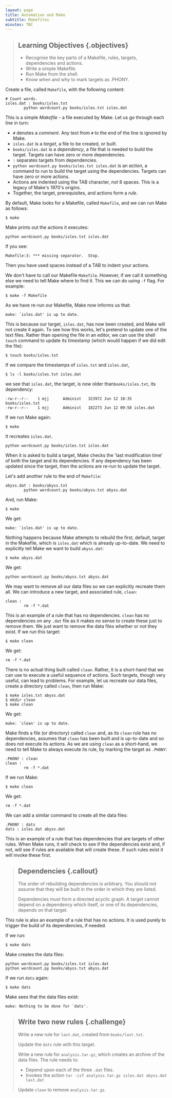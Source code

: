 ```yaml
---
layout: page
title: Automation and Make
subtitle: Makefiles
minutes: TBC
---
```


> ## Learning Objectives {.objectives}
>
> * Recognise the key parts of a Makefile, rules, targets, dependencies and actions.
> * Write a simple Makefile.
> * Run Make from the shell.
> * Know when and why to mark targets as .PHONY.

Create a file, called `Makefile`, with the following content:

~~~ {.make}
# Count words.
isles.dat : books/isles.txt
        python wordcount.py books/isles.txt isles.dat
~~~

This is a simple *Makefile* - a file executed by Make. Let us go through each line in turn:

* `#` denotes a *comment*. Any text from `#` to the end of the line is ignored by Make.
* `isles.dat` is a *target*, a file to be created, or built.
* `books/isles.dat` is a *dependency*, a file that is needed to build the target. Targets can have zero or more dependencies.
* `:` separates targets from dependencies.
* `python wordcount.py books/isles.txt isles.dat` is an *action*, a command to run to build the target using the dependencies. Targets can have zero or more actions.
* Actions are indented using the TAB character, *not* 8 spaces. This is a legacy of Make's 1970's origins.
* Together, the target, prerequisites, and actions form a *rule*.

By default, Make looks for a Makefile, called `Makefile`, and we can run Make as follows:

~~~ {.bash}
$ make
~~~

Make prints out the actions it executes:

~~~ {.output}
python wordcount.py books/isles.txt isles.dat
~~~

If you see:

~~~ {.error}
Makefile:3: *** missing separator.  Stop.
~~~

Then you have used spaces instead of a TAB to indent your actions.

We don't have to call our Makefile `Makefile`. However, if we call it something else we need to tell Make where to find it. This we can do using `-f` flag. For example:

~~~ {.bash}
$ make -f Makefile
~~~

As we have re-run our Makefile, Make now informs us that:

~~~ {.output}
make: `isles.dat' is up to date.
~~~

This is because our target, `isles.dat`, has now been created, and Make will not create it again. To see how this works, let's pretend to update one of the text files. Rather than opening the file in an editor, we can use the shell `touch` command to update its timestamp (which would happen if we did edit the file):

~~~ {.bash}
$ touch books/isles.txt
~~~

If we compare the timestamps of `isles.txt` and `isles.dat`,

~~~ {.bash}
$ ls -l books/isles.txt isles.dat
~~~

we see that `isles.dat`, the target, is now older than`books/isles.txt`, its dependency:

~~~ {.output}
-rw-r--r--    1 mjj      Administ   323972 Jun 12 10:35 books/isles.txt
-rw-r--r--    1 mjj      Administ   182273 Jun 12 09:58 isles.dat
~~~

If we run Make again:

~~~ {.bash}
$ make
~~~

It recreates `isles.dat`.

~~~ {.output}
python wordcount.py books/isles.txt isles.dat
~~~

When it is asked to build a target, Make checks the 'last modification time' of both the target and its dependencies. If any dependency has been updated since the target, then the actions are re-run to update the target.

Let's add another rule to the end of `Makefile`:

~~~ {.make}
abyss.dat : books/abyss.txt
        python wordcount.py books/abyss.txt abyss.dat
~~~

And, run Make:

~~~ {.bash}
$ make
~~~

We get:

~~~ {.output}
make: `isles.dat' is up to date.
~~~

Nothing happens because Make attempts to rebuild the first, default, target in the Makefile, which is `isles.dat` which is already up-to-date. We need to explicitly tell Make we want to build `abyss.dat`:

~~~ {.bash}
$ make abyss.dat
~~~

We get:

~~~ {.output}
python wordcount.py books/abyss.txt abyss.dat
~~~

We may want to remove all our data files so we can explicitly recreate them all. We can introduce a new target, and associated rule, `clean`:

~~~ {.make}
clean : 
        rm -f *.dat
~~~

This is an example of a rule that has no dependencies. `clean` has no dependencies on any `.dat` file as it makes no sense to create these just to remove them. We just want to remove the data files whether or not they exist. If we run this target:

~~~ {.bash}
$ make clean
~~~

We get:

~~~ {.output}
rm -f *.dat
~~~

There is no actual thing built called `clean`. Rather, it is a short-hand that we can use to execute a useful sequence of actions. Such targets, though very useful, can lead to problems. For example, let us recreate our data files, create a directory called `clean`, then run Make:

~~~ {.bash}
$ make isles.txt abyss.dat
$ mkdir clean
$ make clean
~~~

We get:

~~~ {.outputs}
make: `clean' is up to date.
~~~

Make finds a file (or directory) called `clean` and, as its `clean` rule has no dependencies, assumes that `clean` has been built and is up-to-date and so does not execute its actions. As we are using `clean` as a short-hand, we need to tell Make to always execute its rule, by marking the target as `.PHONY`:

~~~ {.make}
.PHONY : clean
clean : 
        rm -f *.dat
~~~

If we run Make:

~~~ {.bash}
$ make clean
~~~

We get:

~~~ {.outputs}
rm -f *.dat
~~~

We can add a similar command to create all the data files:

~~~ {.make}
.PHONY : dats
dats : isles.dat abyss.dat
~~~

This is an example of a rule that has dependencies that are targets of other rules. When Make runs, it will check to see if the dependencies exist and, if not, will see if rules are available that will create these. If such rules exist it will invoke these first. 

> ## Dependencies {.callout}
>
> The order of rebuilding dependencies is arbitrary. You should not assume that they will be built in the order in which they are listed.
>
> Dependencies must form a directed acyclic graph. A target cannot depend on a dependency which itself, or one of its dependencies, depends on that target.

This rule is also an example of a rule that has no actions. It is used purely to trigger the build of its dependencies, if needed.

If we run:

~~~ {.bash}
$ make dats
~~~

Make creates the data files:

~~~ {.output}
python wordcount.py books/isles.txt isles.dat
python wordcount.py books/abyss.txt abyss.dat
~~~

If we run `dats` again:

~~~ {.bash}
$ make dats
~~~

Make sees that the data files exist:

~~~ {.output}
make: Nothing to be done for `dats'.
~~~

> ## Write two new rules {.challenge}
>
> Write a new rule for `last.dat`, created from `books/last.txt`.
>
> Update the `dats` rule with this target.
>
> Write a new rule for `analysis.tar.gz`, which creates an archive of the data files. The rule needs to:
> 
> * Depend upon each of the three `.dat` files.
> * Invokes the action `tar -czf analysis.tar.gz isles.dat abyss.dat last.dat`
>
> Update `clean` to remove `analysis.tar.gz`.
